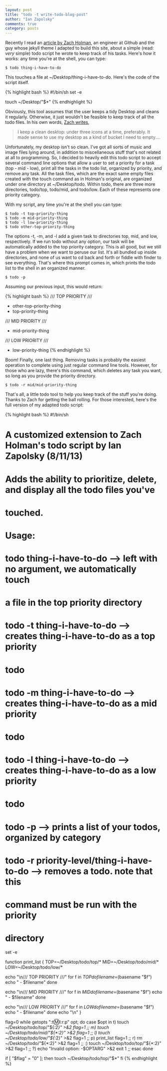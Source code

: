 ```yaml
---
layout: post
title: "todo -t write-todo-blog-post"
author: "Ian Zapolsky"
comments: true
category: posts
---
```


Recently I read an [article by Zach Holman][article], an engineer at Github and the guy 
whose jekyll theme I adapted to build this site, about a simple (read: *very* simple) 
todo script he wrote to keep track of his tasks. Here's how it works: any time you're at 
the shell, you can type:

	$ todo thing-i-have-to-do

This touches a file at ~/Desktop/thing-i-have-to-do. Here's the code of the script itself.

{% highlight bash %}
#!/bin/sh
set -e

touch ~/Desktop/"$*"
{% endhighlight %}

Obviously, this tool assumes that the user keeps a tidy Desktop and cleans it regularly. Otherwise,
it just wouldn't be feasible to keep track of all the todo files. In his own words, [Zach writes][article], 

> I keep a clean desktop: under three icons at a time, preferably. It made sense to use my
> desktop as a kind of bucket I need to empty....

Unfortunately, my desktop isn't so clean. I've got all sorts of music and image files lying around,
in addition to miscellaneous stuff that's not related at all to programming. So, I decided to heavily
edit this todo script to accept several command line options that allow a user to set a priority for
a task (top - mid - low), print all the tasks in the todo list, organized by priority, and remove any
task. All the task files, which are the exact same empty files created with the touch command as in
Holman's original, are organized under one directory at ~/Desktop/todo. Within todo, there are three
more directories, todo/top, todo/mid, and todo/low. Each of these represents one priority category.

With my script, any time you're at the shell you can type:

	$ todo -t top-priority-thing
	$ todo -m mid-priority-thing
	$ todo -l low-priority-thing
	$ todo other-top-priority-thing

The options -t, -m, and -l add a given task to directories top, mid, and low, respectively. If we run
todo without any option, our task will be automatically added to the top priority category. This is all
good, but we still have a problem when we want to peruse our list. It's all bundled up inside directories,
and none of us want to cd back and forth or fiddle with finder to see everything. That's where this 
prompt comes in, which prints the todo list to the shell in an organized manner.
	
	$ todo -p

Assuming our previous input, this would return:

{% highlight bash %}
/// TOP PRIORITY ///
  - other-top-priority-thing
  - top-priority-thing

/// MID PRIORITY ///
  - mid-priority-thing

/// LOW PRIORITY ///
  - low-priority-thing
{% endhighlight %}

Boom! Finally, one last thing. Removing tasks is probably the easiest operation to complete using just
regular command line tools. However, for those who are lazy, there's this command, which deletes
any task you want, so long as you provide the priority directory.

	$ todo -r mid/mid-priority-thing

That's all, a little todo tool to help you keep track of the stuff you're doing. Thanks to Zach for
getting the ball rolling. For those interested, here's the full version of my adapted todo script:

{% highlight bash %}
#!/bin/sh
#
# A customized extension to Zach Holman's todo script by Ian Zapolsky (8/11/13)
#
# Adds the ability to prioritize, delete, and display all the todo files you've
# touched.
#
# Usage:
#
# todo thing-i-have-to-do    --> left with no argument, we automatically touch
#                                a file in the top priority directory
# todo -t thing-i-have-to-do --> creates thing-i-have-to-do as a top priority
#                                todo
# todo -m thing-i-have-to-do --> creates thing-i-have-to-do as a mid priority
#                                todo
# todo -l thing-i-have-to-do --> creates thing-i-have-to-do as a low priority
#                                todo
# todo -p                    --> prints a list of your todos, organized by category
#
# todo -r priority-level/thing-i-have-to-do --> removes a todo. note that this
#                                               command must be run with the priority 
#												directory

set -e

function print_list {
  TOP=~/Desktop/todo/top/*
  MID=~/Desktop/todo/mid/*
  LOW=~/Desktop/todo/low/*

  echo "\n/// TOP PRIORITY ///"
  for f in $TOP
  do
    filename=$(basename "$f")
    echo "  - $filename"
  done

  echo "\n/// MID PRIORITY ///"
  for f in $MID
  do
    filename=$(basename "$f")
    echo "  - $filename"
  done

  echo "\n/// LOW PRIORITY ///"
  for f in $LOW
  do
    filename=$(basename "$f")
    echo "  - $filename"
  done
  echo "\n"
}

flag=0
while getopts ":t:m:l:r:p" opt; do
  case $opt in
    t)
      touch ~/Desktop/todo/top/"${*:2}" >&2
      flag=1
      ;;
    m)
      touch ~/Desktop/todo/mid/"${*:2}" >&2
      flag=1
      ;;
    l)
      touch ~/Desktop/todo/low/"${*:2}" >&2
      flag=1
      ;;
    p)
      print_list
      flag=1
      ;;
    r)
      rm ~/Desktop/todo/"${*:2}" >&2
      flag=1
      ;;
    :)
      touch ~/Desktop/todo/top/"${*:2}" >&2
      flag=1
      ;;
    \?)
      echo "Invalid option: -$OPTARG" >&2
      exit 1
      ;;
  esac
done

if [ "$flag" = "0" ]; then
    touch ~/Desktop/todo/top/"$*"
fi
{% endhighlight %}

[article]:http://zachholman.com/posts/inbox-zero-everything-zero/
